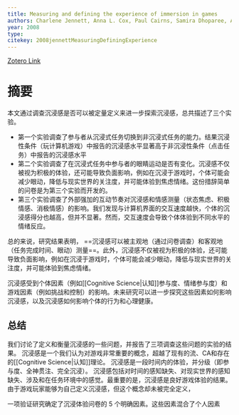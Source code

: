 ```yaml
---
title: Measuring and defining the experience of immersion in games
authors: Charlene Jennett, Anna L. Cox, Paul Cairns, Samira Dhoparee, Andrew Epps, Tim Tijs, Alison Walton
year: 2008
type: 
citekey: 2008jennettMeasuringDefiningExperience
---
```

[Zotero Link](zotero://select/items/@2008jennettMeasuringDefiningExperience)

# 摘要
本文通过调查沉浸感是否可以被定量定义来进一步探索沉浸感，总共描述了三个实验。
- 第一个实验调查了参与者从沉浸式任务切换到非沉浸式任务的能力。结果沉浸性条件（玩计算机游戏）中报告的沉浸感水平显著高于非沉浸性条件（点击任务）中报告的沉浸感水平
- 第二个实验调查了在沉浸式任务中参与者的眼睛运动是否有变化。沉浸感不仅被视为积极的体验，还可能导致负面影响，例如在沉浸于游戏时，个体可能会减少眼动，降低与现实世界的关注度，并可能体验到焦虑情绪。这份措辞简单的问卷是为第三个实验而开发的。
- 第三个实验调查了外部强加的互动节奏对沉浸感和情感测量（状态焦虑、积极情感、消极情感）的影响。我们发现与计算机界面的交互速度越快，个体的沉浸感得分也越高，但并不显著。然而，交互速度会导致个体体验到不同水平的情绪反应。

总的来说，研究结果表明，
==沉浸感可以被主观地（通过问卷调查）和客观地（任务完成时间、眼动）测量==。此外，沉浸感不仅被视为积极的体验，还可能导致负面影响，例如在沉浸于游戏时，个体可能会减少眼动，降低与现实世界的关注度，并可能体验到焦虑情绪。

沉浸感受到个体因素（例如[[Cognitive Science|认知]]参与度、情绪参与度）和游戏因素（例如挑战和控制）的影响。未来研究可以进一步探究这些因素如何影响沉浸感，以及沉浸感如何影响个体的行为和心理健康。


## 总结
我们讨论了定义和衡量沉浸感的一些问题，并报告了三项调查这些问题的实验的结果。
沉浸感是一个我们认为对游戏非常重要的概念，超越了现有的流、CA和存在的[[Cognitive Science|认知]]理论。
沉浸感是一段时间内的体验，并分级（即参与度、全神贯注、完全沉浸）。
沉浸感包括对时间的感知缺失、对现实世界的感知缺失、涉及和在任务环境中的感觉。最重要的是，沉浸感是良好游戏体验的结果。由于游戏玩家能够为自己定义沉浸感，但这个概念却未被完全定义，

 一项验证研究确定了沉浸体验问卷的 5 个明确因素。这些因素混合了个人因素